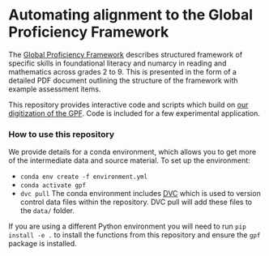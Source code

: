 # Automating alignment to the Global Proficiency Framework

The [Global Proficiency Framework](https://www.edu-links.org/resources/global-proficiency-framework-reading-and-mathematics) describes structured framework of specific skills in foundational literacy and numarcy in reading and mathematics across grades 2 to 9. This is presented in the form of a detailed PDF document outlining the structure of the framework with example assessment items.

This repository provides interactive code and scripts which build on [our digitization of the GPF](https://github.com/AI-for-Education/global-proficiency-framework/). Code is included for a few experimental application. 

### How to use this repository

We provide details for a conda environment, which allows you to get more of the intermediate data and source material. To set up the environment:
- `conda env create -f environment.yml`
- `conda activate gpf`
- `dvc pull`
The conda environment includes [DVC](https://dvc.org/) which is used to version control data files within the repository. DVC pull will add these files to the `data/` folder. 

If you are using a different Python environment you will need to run `pip install -e .` to install the functions from this repository and ensure the `gpf` package is installed. 

